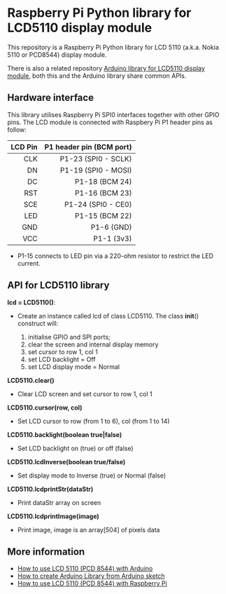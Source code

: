 # Raspberry Pi Python library for LCD5110 display module
This repository is a Raspberry Pi Python library for LCD 5110 (a.k.a. Nokia 5110 or PCD8544) display module.

There is also a related repository [Arduino library for LCD5110 display module](https://github.com/e-tinkers/LCD-5110-Arduino-library), both this and the Arduino library share common APIs.

## Hardware interface

This library utilises Raspberry Pi SPI0 interfaces together with other GPIO pins. The LCD module is connected with Raspbery Pi P1 header pins as follow:

| **LCD Pin** | **P1 header pin (BCM port)** |
|-------:|--------------------------:|  
|CLK |P1-23 (SPI0 - SCLK) |
|DN |P1-19 (SPI0 - MOSI) |
|DC |P1-18 (BCM 24) |
|RST |P1-16 (BCM 23) |
|SCE |P1-24 (SPI0 - CE0) |
|LED |P1-15 (BCM 22) |
|GND |P1-6 (GND) |
|VCC |P1-1 (3v3) |

* P1-15 connects to LED pin via a 220-ohm resistor to restrict the LED current.

## API for LCD5110 library


**lcd = LCD5110()**:

- Create an instance called lcd of class LCD5110\. The class __init__() construct will:

    1. initialise GPIO and SPI ports;
    2. clear the screen and internal display memory
    3. set cursor to row 1, col 1
    4. set LCD backlight = Off
    5. set LCD display mode = Normal


**LCD5110.clear()**
- Clear LCD screen and set cursor to row 1, col 1


**LCD5110.cursor(row, col)**
- Set LCD cursor to row (from 1 to 6), col (from 1 to 14)


**LCD5110.backlight(boolean true|false)**
- Set LCD backlight on (true) or off (false)


**LCD5110.lcdInverse(boolean true/false)**
- Set display mode to Inverse (true) or Normal (false)


**LCD5110.lcdprintStr(dataStr)**
- Print dataStr array on screen


**LCD5110.lcdprintImage(image)**
- Print image, image is an array[504] of pixels data

## More information

- [How to use LCD 5110 (PCD 8544) with Arduino](https://www.e-tinkers.com/2017/11/how-to-use-lcd-5110-pcd-8544-with-arduino/)
- [How to create Arduino Library from Arduino sketch](https://www.e-tinkers.com/2017/12/how-to-create-arduino-library-from-arduino-sketch/)
- [How to use LCD 5110 (PCD 8544) with Raspberry Pi](https://www.e-tinkers.com/2017/11/how-to-use-lcd-5110-pcd-8544-with-raspberry-pi/)
